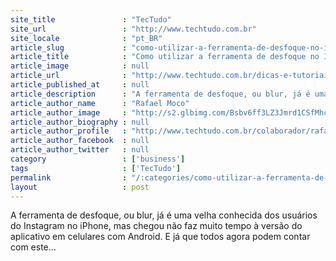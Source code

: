 ```yaml
---
site_title               : "TecTudo"
site_url                 : "http://www.techtudo.com.br"
site_locale              : "pt_BR"
article_slug             : "como-utilizar-a-ferramenta-de-desfoque-no-instagram"
article_title            : "Como utilizar a ferramenta de desfoque no Instagram"
article_image            : null
article_url              : "http://www.techtudo.com.br/dicas-e-tutoriais/noticia/2012/07/como-utilizar-ferramenta-de-desfoque-no-instagram.html"
article_published_at     : null
article_description      : "A ferramenta de desfoque, ou blur, já é uma velha conhecida dos usuários do Instagram no iPhone, mas chegou não faz muito tempo à versão do aplicativo em celulares com Android. E já que todos agora podem contar com este..."
article_author_name      : "Rafael Moco"
article_author_image     : "http://s2.glbimg.com/Bsbv6ff3LZ3Jmrd1CSfMhc3y2vY=/30x30/s2.glbimg.com/seIwXMJi9HxCoM0P7Xvvl5rEn7I=/140x140/s.glbimg.com/po/tt2/f/original/2013/11/12/logo_cc_140_7.png"
article_author_biography : null
article_author_profile   : "http://www.techtudo.com.br/colaborador/rafael-moco.html"
article_author_facebook  : null
article_author_twitter   : null
category                 : ['business']
tags                     : ['TecTudo']
permalink                : "/:categories/como-utilizar-a-ferramenta-de-desfoque-no-instagram/"
layout                   : post
---
```


A ferramenta de desfoque, ou blur, já é uma velha conhecida dos usuários do Instagram no iPhone, mas chegou não faz muito tempo à versão do aplicativo em celulares com Android. E já que todos agora podem contar com este...
